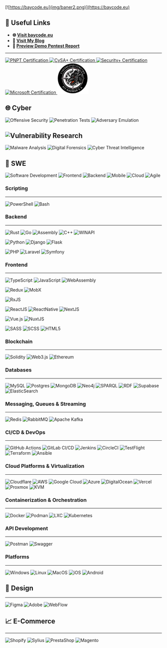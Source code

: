 [![https://baycode.eu](img/baner2.png)](https://baycode.eu)


## 🔗 **Useful Links**

- **🌐 [Visit baycode.eu](https://baycode.eu)**
- **📝 [Visit My Blog](https://news.baycode.eu)**
- **📄 [Preview Demo Pentest Report](https://baycode.eu/pentest)**

---

<span>
  <a href="https://academy.tcm-sec.com">
    <img width="100" height="100" src="https://baycode.eu/pnpt.png" alt="PNPT Certification" />
  </a>
  <a href="https://www.comptia.org">
    <img width="100" height="100" src="https://baycode.eu/cysa.png" alt="CySA+ Certification" />
  </a>
  <a href="https://www.comptia.org">
    <img width="100" height="100" src="https://baycode.eu/securityplus.png" alt="Security+ Certification" />
  </a>
  <a href="https://www.microsoft.com">
    <img width="100" height="100" src="https://images.credly.com/size/680x680/images/be8fcaeb-c769-4858-b567-ffaaa73ce8cf/image.png" alt="Microsoft Certification" />
  </a>
  <a href="https://pitradwar.com">
    <img width="100" height="100" src="img/cyberbezpieka.png" alt="cyberbezpieka" />
  </a>
</span>


## 🌐 Cyber
![Offensive Security](https://img.shields.io/badge/Offensive%20Security-f00?style=for-the-badge)  ![Penetration Tests](https://img.shields.io/badge/Penetration%20Tests-f00?style=for-the-badge)  ![Adversary Emulation](https://img.shields.io/badge/Adversary%20Emulation-f00?style=for-the-badge)  

![Vulnerability Research](https://img.shields.io/badge/Vulnerability%20Research-000?style=for-the-badge)  
---
![Malware Analysis](https://img.shields.io/badge/Malware%20Analysis-00f?style=for-the-badge)  ![Digital Forensics](https://img.shields.io/badge/Digital%20Forensics-00f?style=for-the-badge)  ![Cyber Threat Intelligence](https://img.shields.io/badge/Cyber%20Threat%20Intelligence-00f?style=for-the-badge)  

## 🚀 **SWE**
![Software Development](https://img.shields.io/badge/Software%20Development-1abc9c?style=for-the-badge)  ![Frontend](https://img.shields.io/badge/Frontend-2980b9?style=for-the-badge)  ![Backend](https://img.shields.io/badge/Backend-34495e?style=for-the-badge)  ![Mobile](https://img.shields.io/badge/Mobile-2ecc71?style=for-the-badge)  ![Cloud](https://img.shields.io/badge/Cloud-3498db?style=for-the-badge)  ![Agile](https://img.shields.io/badge/Agile-f1c40f?style=for-the-badge)  


### **Scripting**
---
![PowerShell](https://img.shields.io/badge/powershell-007ACC?style=for-the-badge&logo=powershell&logoColor=white)   ![Bash](https://img.shields.io/badge/bash-007ACC?style=for-the-badge&logo=bash&logoColor=white)

### **Backend**
---
![Rust](https://img.shields.io/badge/rust-F16822?style=for-the-badge&logo=rust&logoColor=white)  ![Go](https://img.shields.io/badge/go-%2300ADD8.svg?style=for-the-badge&logo=go&logoColor=white)  ![Assembly](https://img.shields.io/badge/Assembly-%23777BB4.svg?style=for-the-badge&logo=asm&logoColor=white)  ![C++](https://img.shields.io/badge/C++-%23777BB4.svg?style=for-the-badge&logo=c%2B%2B&logoColor=white)  ![WINAPI](https://img.shields.io/badge/WinAPI-%23777BB4.svg?style=for-the-badge&logo=windows&logoColor=white)  

![Python](https://img.shields.io/badge/python-007ACC?style=for-the-badge&logo=python&logoColor=white)   ![Django](https://img.shields.io/badge/django-007ACC?style=for-the-badge&logo=django&logoColor=white)  ![Flask](https://img.shields.io/badge/flask-007ACC?style=for-the-badge&logo=flask&logoColor=white)  

![PHP](https://img.shields.io/badge/php-%23777BB4.svg?style=for-the-badge&logo=php&logoColor=white)  ![Laravel](https://img.shields.io/badge/laravel-%23777BB4.svg?style=for-the-badge&logo=laravel&logoColor=white)  ![Symfony](https://img.shields.io/badge/symfony-%23777BB4.svg?style=for-the-badge&logo=symfony&logoColor=white)  

### **Frontend**
---
![TypeScript](https://img.shields.io/badge/typescript-%23007ACC.svg?style=for-the-badge&logo=typescript&logoColor=white)   ![JavaScript](https://img.shields.io/badge/javascript-%23323330.svg?style=for-the-badge&logo=javascript&logoColor=%23F7DF1E) ![WebAssembly](https://img.shields.io/badge/webassembly-%23323330.svg?style=for-the-badge&logo=webassembly&logoColor=%23F7DF1E)  


![Redux](https://img.shields.io/badge/redux-%23323330.svg?style=for-the-badge&logo=redux&logoColor=%23F7DF1E) ![MobX](https://img.shields.io/badge/mobx-%23323330.svg?style=for-the-badge&logo=mobx&logoColor=%23F7DF1E)

![RxJS](https://img.shields.io/badge/rxjs-%23323330.svg?style=for-the-badge&logo=rxjs&logoColor=%23F7DF1E) 

![ReactJS](https://img.shields.io/badge/reactjs-%23B7178C.svg?style=for-the-badge&logo=react&logoColor=white)  ![ReactNative](https://img.shields.io/badge/react%20native-%23B7178C.svg?style=for-the-badge&logo=react&logoColor=white)  ![NextJS](https://img.shields.io/badge/next.js-%23E0234E.svg?style=for-the-badge&logo=nextjs&logoColor=white)  

![Vue.js](https://img.shields.io/badge/vue.js-%234ea94b.svg?style=for-the-badge&logo=vue.js&logoColor=white)  ![NuxtJS](https://img.shields.io/badge/nuxt.js-%234ea94b.svg?style=for-the-badge&logo=nuxtjs&logoColor=white)  

![SASS](https://img.shields.io/badge/sass-%23323330.svg?style=for-the-badge&logo=sass&logoColor=%23F7DF1E)  ![SCSS](https://img.shields.io/badge/scss-%23323330.svg?style=for-the-badge&logo=scss&logoColor=%23F7DF1E)  ![HTML5](https://img.shields.io/badge/html5-%23323330.svg?style=for-the-badge&logo=html5&logoColor=%23F7DF1E)  

### **Blockchain**
---

![Solidity](https://img.shields.io/badge/Solidity-%23363636.svg?style=for-the-badge&logo=solidity&logoColor=white)  ![Web3.js](https://img.shields.io/badge/web3.js-F16822?style=for-the-badge&logo=web3.js&logoColor=white)  ![Ethereum](https://img.shields.io/badge/Ethereum-3C3C3D?style=for-the-badge&logo=Ethereum&logoColor=white)  

### **Databases**
---

![MySQL](https://img.shields.io/badge/mysql-%2300f.svg?style=for-the-badge&logo=mysql&logoColor=white)  ![Postgres](https://img.shields.io/badge/postgres-%23316192.svg?style=for-the-badge&logo=postgresql&logoColor=white)  ![MongoDB](https://img.shields.io/badge/MongoDB-%234ea94b.svg?style=for-the-badge&logo=mongodb&logoColor=white)  ![Neo4j](https://img.shields.io/badge/Neo4j-%234ea94b.svg?style=for-the-badge&logo=Neo4j&logoColor=white)  ![SPARQL](https://img.shields.io/badge/SPARQL-%234ea94b.svg?style=for-the-badge&logo=SPARQL&logoColor=white)  ![RDF](https://img.shields.io/badge/RDF-%234ea94b.svg?style=for-the-badge&logo=RDF&logoColor=white)  ![Supabase](https://img.shields.io/badge/Supabase-3ECF8E?style=for-the-badge&logo=supabase&logoColor=white)  ![ElasticSearch](https://img.shields.io/badge/-ElasticSearch-005571?style=for-the-badge&logo=elasticsearch)  

### **Messaging, Queues & Streaming**
---

![Redis](https://img.shields.io/badge/redis-%23DD0031.svg?style=for-the-badge&logo=redis&logoColor=white)  ![RabbitMQ](https://img.shields.io/badge/RabbitMQ-FF6600?style=for-the-badge&logo=rabbitmq&logoColor=white)  ![Apache Kafka](https://img.shields.io/badge/Apache%20Kafka-000?style=for-the-badge&logo=apachekafka)  

### **CI/CD & DevOps**
---

![GitHub Actions](https://img.shields.io/badge/github%20actions-%232671E5.svg?style=for-the-badge&logo=githubactions&logoColor=white)  ![GitLab CI/CD](https://img.shields.io/badge/gitlab%20ci/cd-%232671E5.svg?style=for-the-badge&logo=gitlab&logoColor=white)  ![Jenkins](https://img.shields.io/badge/jenkins-%232671E5.svg?style=for-the-badge&logo=jenkins&logoColor=white)  ![CircleCI](https://img.shields.io/badge/circle%20ci-%23161616.svg?style=for-the-badge&logo=circleci&logoColor=white)  ![TestFlight](https://img.shields.io/badge/TestFlight-%23326ce5.svg?style=for-the-badge&logo=testflight&logoColor=white)   ![Terraform](https://img.shields.io/badge/Terraform-%23326ce5.svg?style=for-the-badge&logo=terraform&logoColor=white) ![Ansible](https://img.shields.io/badge/ansible-%23326ce5.svg?style=for-the-badge&logo=ansible&logoColor=white)  


### **Cloud Platforms & Virtualization**
---

![Cloudflare](https://img.shields.io/badge/Cloudflare-F38020?style=for-the-badge&logo=Cloudflare&logoColor=white)  ![AWS](https://img.shields.io/badge/AWS-%23FF9900.svg?style=for-the-badge&logo=amazon-aws&logoColor=white)  ![Google Cloud](https://img.shields.io/badge/GoogleCloud-%234285F4.svg?style=for-the-badge&logo=google-cloud&logoColor=white)  ![Azure](https://img.shields.io/badge/Azure-007FFF.svg?style=for-the-badge&logo=azure&logoColor=white)  ![DigitalOcean](https://img.shields.io/badge/DigitalOcean-%230167ff.svg?style=for-the-badge&logo=digitalOcean&logoColor=white)  ![Vercel](https://img.shields.io/badge/Vercel-%230167ff.svg?style=for-the-badge&logo=vercel&logoColor=white)  ![Proxmox](https://img.shields.io/badge/Proxmox-%230167ff.svg?style=for-the-badge&logo=Proxmox&logoColor=white)  ![KVM](https://img.shields.io/badge/KVM-%230167ff.svg?style=for-the-badge&logo=KVM&logoColor=white)  

### **Containerization & Orchestration**
---

![Docker](https://img.shields.io/badge/docker-%230db7ed.svg?style=for-the-badge&logo=docker&logoColor=white)  ![Podman](https://img.shields.io/badge/podman-%230db7ed.svg?style=for-the-badge&logo=podman&logoColor=white)  ![LXC](https://img.shields.io/badge/lxc-%230db7ed.svg?style=for-the-badge&logo=lxc&logoColor=white)  ![Kubernetes](https://img.shields.io/badge/kubernetes-%23326ce5.svg?style=for-the-badge&logo=kubernetes&logoColor=white)  

### **API Development**
---

![Postman](https://img.shields.io/badge/Postman-FF6C37?style=for-the-badge&logo=postman&logoColor=white)  ![Swagger](https://img.shields.io/badge/-Swagger-%23Clojure?style=for-the-badge&logo=swagger&logoColor=white)  

### **Platforms**
---

![Windows](https://img.shields.io/badge/Windows-%23326ce5.svg?style=for-the-badge&logo=windows&logoColor=white)  ![Linux](https://img.shields.io/badge/Linux-%23326ce5.svg?style=for-the-badge&logo=linux&logoColor=white)  ![MacOS](https://img.shields.io/badge/MacOS-%23326ce5.svg?style=for-the-badge&logo=macos&logoColor=white)  ![iOS](https://img.shields.io/badge/iOS-%23326ce5.svg?style=for-the-badge&logo=ios&logoColor=white)  ![Android](https://img.shields.io/badge/Android-%23326ce5.svg?style=for-the-badge&logo=android&logoColor=white)  

## 🎨 **Design**
---

![Figma](https://img.shields.io/badge/Figma-%23326ce5.svg?style=for-the-badge&logo=figma&logoColor=white)  ![Adobe](https://img.shields.io/badge/Adobe-%23326ce5.svg?style=for-the-badge&logo=Adobe&logoColor=white)  ![WebFlow](https://img.shields.io/badge/WebFlow-%23326ce5.svg?style=for-the-badge&logo=webflow&logoColor=white)  

## 📈 **E-Commerce**
---

![Shopify](https://img.shields.io/badge/Shopify-%23326ce5.svg?style=for-the-badge&logo=shopify&logoColor=white)  ![Sylius](https://img.shields.io/badge/Prestashop-%23326ce5.svg?style=for-the-badge&logo=prestashop&logoColor=white)  ![PrestaShop](https://img.shields.io/badge/Prestashop-%23326ce5.svg?style=for-the-badge&logo=prestashop&logoColor=white)  ![Magento](https://img.shields.io/badge/Prestashop-%23326ce5.svg?style=for-the-badge&logo=prestashop&logoColor=white)  
